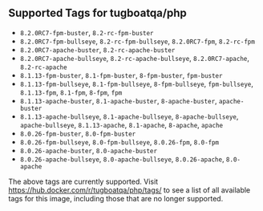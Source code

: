 ## Supported Tags for tugboatqa/php

* `8.2.0RC7-fpm-buster`, `8.2-rc-fpm-buster`
* `8.2.0RC7-fpm-bullseye`, `8.2-rc-fpm-bullseye`, `8.2.0RC7-fpm`, `8.2-rc-fpm`
* `8.2.0RC7-apache-buster`, `8.2-rc-apache-buster`
* `8.2.0RC7-apache-bullseye`, `8.2-rc-apache-bullseye`, `8.2.0RC7-apache`, `8.2-rc-apache`
* `8.1.13-fpm-buster`, `8.1-fpm-buster`, `8-fpm-buster`, `fpm-buster`
* `8.1.13-fpm-bullseye`, `8.1-fpm-bullseye`, `8-fpm-bullseye`, `fpm-bullseye`, `8.1.13-fpm`, `8.1-fpm`, `8-fpm`, `fpm`
* `8.1.13-apache-buster`, `8.1-apache-buster`, `8-apache-buster`, `apache-buster`
* `8.1.13-apache-bullseye`, `8.1-apache-bullseye`, `8-apache-bullseye`, `apache-bullseye`, `8.1.13-apache`, `8.1-apache`, `8-apache`, `apache`
* `8.0.26-fpm-buster`, `8.0-fpm-buster`
* `8.0.26-fpm-bullseye`, `8.0-fpm-bullseye`, `8.0.26-fpm`, `8.0-fpm`
* `8.0.26-apache-buster`, `8.0-apache-buster`
* `8.0.26-apache-bullseye`, `8.0-apache-bullseye`, `8.0.26-apache`, `8.0-apache`

The above tags are currently supported. Visit https://hub.docker.com/r/tugboatqa/php/tags/ to see a list of all available tags for this image, including those that are no longer supported.

